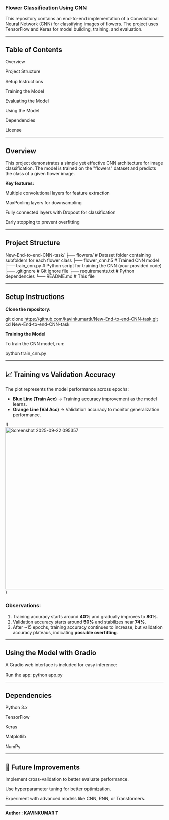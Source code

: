  ### Flower Classification Using CNN

This repository contains an end-to-end implementation of a Convolutional Neural Network (CNN) for classifying images of flowers. The project uses TensorFlow and Keras for model building, training, and evaluation.

---

## Table of Contents

Overview

Project Structure

Setup Instructions

Training the Model

Evaluating the Model

Using the Model

Dependencies

License

---

## Overview

This project demonstrates a simple yet effective CNN architecture for image classification. The model is trained on the "flowers" dataset and predicts the class of a given flower image.

**Key features:**

Multiple convolutional layers for feature extraction

MaxPooling layers for downsampling

Fully connected layers with Dropout for classification

Early stopping to prevent overfitting

---

## Project Structure

New-End-to-end-CNN-task/
├── flowers/              # Dataset folder containing subfolders for each flower class
├── flower_cnn.h5         # Trained CNN model
├── train_cnn.py          # Python script for training the CNN (your provided code)
├── .gitignore            # Git ignore file
├── requirements.txt      # Python dependencies
└── README.md             # This file

---

## Setup Instructions

**Clone the repository:**

git clone https://github.com/kavinkumartk/New-End-to-end-CNN-task.git
cd New-End-to-end-CNN-task

**Training the Model**

To train the CNN model, run:

python train_cnn.py

---

## 📈 Training vs Validation Accuracy

The plot represents the model performance across epochs:

- **Blue Line (Train Acc)** → Training accuracy improvement as the model learns.
- **Orange Line (Val Acc)** → Validation accuracy to monitor generalization performance.


!(<img width="690" height="516" alt="Screenshot 2025-09-22 095357" src="https://github.com/user-attachments/assets/f4970982-edcf-4ae7-9235-d800269f5305" />
)

### Observations:
1. Training accuracy starts around **40%** and gradually improves to **80%**.
2. Validation accuracy starts around **50%** and stabilizes near **74%**.
3. After ~15 epochs, training accuracy continues to increase, but validation accuracy plateaus, indicating **possible overfitting**.

---

## Using the Model with Gradio

A Gradio web interface is included for easy inference:

Run the app:
python app.py

---

## Dependencies

Python 3.x

TensorFlow

Keras

Matplotlib

NumPy

---

## 📌 Future Improvements

Implement cross-validation to better evaluate performance.

Use hyperparameter tuning for better optimization.

Experiment with advanced models like CNN, RNN, or Transformers.

---

**Author : KAVINKUMAR T**

